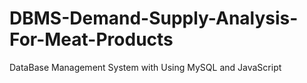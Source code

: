 # DBMS-Demand-Supply-Analysis-For-Meat-Products
DataBase Management System with Using MySQL and JavaScript
